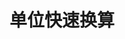 ---
layout: home
home: true

lang: zh-CN
title: 单位快速换算
titleTemplate: 首页
editLink: true
lastUpdated: true
head:
  - - meta
    - name: description
      content: 单位快速换算网站，为您提供便捷的各类单位换算服务，涵盖温度、长度、面积、时间等多种物理量的换算，操作简单，结果精准，满足您在学习、工作和生活中的单位换算需求，随时随地轻松换算。
  - - meta
    - name: keywords
      content: 单位换算, 快速换算工具, 温度换算, 长度换算, 面积换算, 时间换算, 物理量换算, 单位换算在线工具
hero:
  image:
    src: /undraw_designing-components_kb05.svg
    alt: VitePress
  name: "Unit Converter"
  text: "单位快速换算在线工具"
  tagline: "免费的在线单位换算计算器，包含重量、长度、面积、时间、温度和更多其他类别的单位换算器"
  actions:
    # - theme: brand
    #   text: 开始使用
    #   link: /dashbord
    # - theme: alt
    #   text: GitHub
    #   link: https://github.com/vuejs/vitepress
features:
  - icon: 
      dark: temperature-svgrepo-com.svg
      light: temperature-svgrepo-com.svg
    title: 温度单位换算
    details: 摄氏度（℃）、华氏度（°F）、开尔文（K）、列氏度（°R）
    linkText: 开始使用
    link: /Temperature
  - icon: 
      dark: time-svgrepo-com.svg
      light: time-svgrepo-com.svg
    title: 时间单位换算
    details: 毫秒（ms）、秒（s）、分钟（min）、小时（h）、天（d）
    linkText: 开始使用
    link: /Time
  - icon: 
      dark: cm-inch-length-svgrepo-com.svg
      light: cm-inch-length-svgrepo-com.svg
    title: 长度单位换算
    details: 纳米（nm）、微米（μm）、毫米（mm）、厘米（cm）、千米（km）
    linkText: 开始使用
    link: /Length
  - icon: 
      dark: area-chart-business-analytics-statistics-svgrepo-com.svg
      light: area-chart-business-analytics-statistics-svgrepo-com.svg
    title: 面积单位换算
    details: 平方米（m²）、平方毫米（mm²）、方厘米（cm²）、平方千米（km²）
    linkText: 开始使用
    link: /Area
  - icon: 
      dark: weight-scale-svgrepo-com.svg
      light: weight-scale-svgrepo-com.svg
    title: 重量单位换算
    details: 克（g）、千克（kg）、微克（mcg）、毫克（mg）、吨（t）
    linkText: 开始使用
    link: /Mass
  - icon: 
      dark: speed-svgrepo-com.svg
      light: speed-svgrepo-com.svg
    title: 加速度单位换算
    details: 厘米每二次方秒（cm/s²）、重力加速度（g，约为9.80665 m/s²）
    linkText: 开始使用
    link: /Acceleration
  - icon: 
      dark: charge-svgrepo-com.svg
      light: charge-svgrepo-com.svg
    title: 电荷单位单位换算
    details: 涵盖库仑 (C)、毫库仑 (mC)、微库仑 (μC)、纳库仑 (nC)、皮库仑 (pC) 的详细换算公式与说明
    linkText: 开始使用
    link: /Charge
  - icon: 
      dark: more-circle-horizontal-svgrepo-com.svg
      light: more-circle-horizontal-svgrepo-com.svg
    title: 更多单位换算
    details: Volume（体积）、Frequency（频率）、Speed（速度）、Pressure（压力）、Digital（数字）
    linkText: 查看更多
    link: /
---